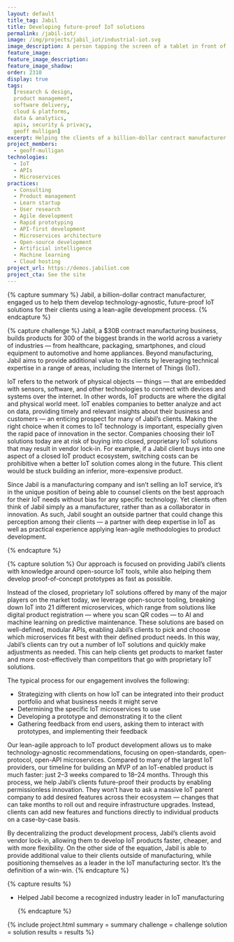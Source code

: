 ```yaml
---
layout: default
title_tag: Jabil
title: Developing future-proof IoT solutions
permalink: /jabil-iot/
image: /img/projects/jabil_iot/industrial-iot.svg
image_description: A person tapping the screen of a tablet in front of a conveyor belt surrounded by robotic arms.
feature_image:
feature_image_description:
feature_image_shadow:
order: 2310
display: true
tags:
  [research & design,
  product management,
  software delivery,
  cloud & platforms,
  data & analytics,
  apis, security & privacy,
  geoff mulligan]
excerpt: Helping the clients of a billion-dollar contract manufacturer develop IoT solutions faster, cheaper, and with more flexibility.
project_members:
  - geoff-mulligan
technologies:
  - IoT
  - APIs
  - Microservices
practices:
  - Consulting
  - Product management
  - Learn startup
  - User research
  - Agile development
  - Rapid prototyping
  - API-first development
  - Microservices architecture
  - Open-source development
  - Artificial intelligence
  - Machine learning
  - Cloud hosting
project_url: https://demos.jabiliot.com
project_cta: See the site
---
```


{% capture summary %}
Jabil, a billion-dollar contract manufacturer, engaged us to help them develop technology-agnostic, future-proof IoT solutions for their clients using a lean-agile development process.
{% endcapture %}

{% capture challenge %}
Jabil, a $30B contract manufacturing business, builds products for 300 of the biggest brands in the world across a variety of industries — from healthcare, packaging, smartphones, and cloud equipment to automotive and home appliances. Beyond manufacturing, Jabil aims to provide additional value to its clients by leveraging technical expertise in a range of areas, including the Internet of Things (IoT). 

IoT refers to the network of physical objects — things — that are embedded with sensors, software, and other technologies to connect with devices and systems over the internet. In other words, IoT products are where the digital and physical world meet. IoT enables companies to better analyze and act on data, providing timely and relevant insights about their business and customers — an enticing prospect for many of Jabil’s clients. Making the right choice when it comes to IoT technology is important, especially given the rapid pace of innovation in the sector. Companies choosing their IoT solutions today are at risk of buying into closed, proprietary IoT solutions that may result in vendor lock-in. For example, if a Jabil client buys into one aspect of a closed IoT product ecosystem, switching costs can be prohibitive when a better IoT solution comes along in the future. This client would be stuck building an inferior, more-expensive product. 

Since Jabil is a manufacturing company and isn’t selling an IoT service, it’s in the unique position of being able to counsel clients on the best approach for their IoT needs without bias for any specific technology. Yet clients often think of Jabil simply as a manufacturer, rather than as a collaborator in innovation. As such, Jabil sought an outside partner that could change this perception among their clients — a partner with deep expertise in IoT as well as practical experience applying lean-agile methodologies to product development. 

{% endcapture %}

{% capture solution %}
Our approach is focused on providing Jabil’s clients with knowledge around open-source IoT tools, while also helping them develop proof-of-concept prototypes as fast as possible. 

Instead of the closed, proprietary IoT solutions offered by many of the major players on the market today, we leverage open-source tooling, breaking down IoT into 21 different microservices, which range from solutions like digital product registration — where you scan QR codes — to AI and machine learning on predictive maintenance. These solutions are based on well-defined, modular APIs, enabling Jabil’s clients to pick and choose which microservices fit best with their defined product needs. In this way, Jabil’s clients can try out a number of IoT solutions and quickly make adjustments as needed. This can help clients get products to market faster and more cost-effectively than competitors that go with proprietary IoT solutions.

The typical process for our engagement involves the following:
- Strategizing with clients on how IoT can be integrated into their product portfolio and what business needs it might serve 
- Determining the specific IoT microservices to use
- Developing a prototype and demonstrating it to the client
- Gathering feedback from end users, asking them to interact with prototypes, and implementing their feedback

Our lean-agile approach to IoT product development allows us to make technology-agnostic recommendations, focusing on open-standards, open-protocol, open-API microservices. Compared to many of the largest IoT providers, our timeline for building an MVP of an IoT-enabled product is much faster: just 2–3 weeks compared to 18–24 months. Through this process, we help Jabil’s clients future-proof their products by enabling permissionless innovation. They won’t have to ask a massive IoT parent company to add desired features across their ecosystem — changes that can take months to roll out and require infrastructure upgrades. Instead, clients can add new features and functions directly to individual products on a case-by-case basis. 

By decentralizing the product development process, Jabil’s clients avoid vendor lock-in, allowing them to develop IoT products faster, cheaper, and with more flexibility. On the other side of the equation, Jabil is able to provide additional value to their clients outside of manufacturing, while positioning themselves as a leader in the IoT manufacturing sector. It’s the definition of a win-win.
{% endcapture %}

{% capture results %}

- Helped Jabil become a recognized industry leader in IoT manufacturing  

  {% endcapture %}

{% include project.html
  summary = summary
  challenge = challenge
  solution = solution
  results = results
%}

